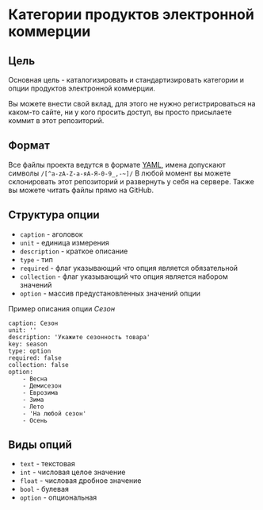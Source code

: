 
# Категории продуктов электронной коммерции

## Цель

Основная цель - каталогизировать и стандартизировать категории и опции продуктов электронной коммерции.

Вы можете внести свой вклад, для этого не нужно регистрироваться на каком-то сайте, ни у кого просить доступ, вы просто присылаете коммит в этот репозиторий.

## Формат

Все файлы проекта ведутся в формате [YAML][1], имена допускают символы `/[^a-zA-Z-а-яА-Я-0-9_,-~]/`
В любой момент вы можете склонировать этот репозиторий и развернуть у себя на сервере. Также вы можете читать файлы прямо на GitHub.

## Структура опции

* `caption` - аголовок
* `unit` - единица измерения
* `description` - краткое описание
* `type` - тип
* `required` - флаг указывающий что опция является обязательной
* `collection` - флаг указывающий что опция является набором значений
* `option` - массив предустановленных значений опции

Пример описания опции *Сезон*

```
caption: Сезон
unit: ''
description: 'Укажите сезонность товара'
key: season
type: option
required: false
collection: false
option:
    - Весна
    - Демисезон
    - Еврозима
    - Зима
    - Лето
    - 'На любой сезон'
    - Осень
```

## Виды опций

* `text` - текстовая
* `int` - числовая целое значение
* `float` - числовая дробное значение
* `bool` - булевая
* `option` - опциональная

[1]: https://yaml.org/spec/1.2/spec.html
